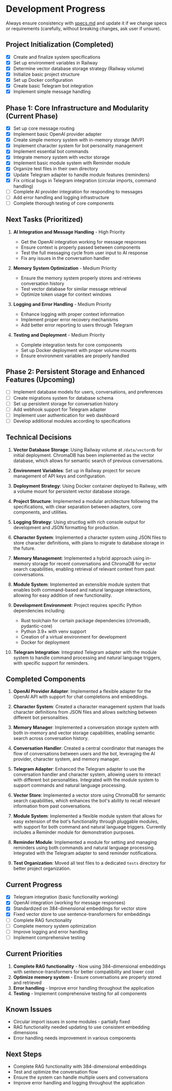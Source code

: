 # Development Progress

Always ensure consistency with [specs.md](specs.md) and update it if we change specs or requirements (carefully, without breaking changes, ask user if unsure).

## Project Initialization (Completed)

- [x] Create and finalize system specifications
- [x] Set up environment variables in Railway
- [x] Determine vector database storage strategy (Railway volume)
- [x] Initialize basic project structure
- [x] Set up Docker configuration
- [x] Create basic Telegram bot integration
- [x] Implement simple message handling

## Phase 1: Core Infrastructure and Modularity (Current Phase)

- [x] Set up core message routing
- [x] Implement basic OpenAI provider adapter
- [x] Create simple memory system with in-memory storage (MVP)
- [x] Implement character system for bot personality management
- [x] Implement essential bot commands
- [x] Integrate memory system with vector storage
- [x] Implement basic module system with Reminder module
- [x] Organize test files in their own directory
- [x] Update Telegram adapter to handle module features (reminders)
- [x] Fix critical bugs in Telegram integration (circular imports, command handling)
- [ ] Complete AI provider integration for responding to messages
- [ ] Add error handling and logging infrastructure
- [ ] Complete thorough testing of core components

## Next Tasks (Prioritized)

1. **AI Integration and Message Handling** - High Priority
   - Get the OpenAI integration working for message responses
   - Ensure context is properly passed between components
   - Test the full messaging cycle from user input to AI response
   - Fix any issues in the conversation handler

2. **Memory System Optimization** - Medium Priority
   - Ensure the memory system properly stores and retrieves conversation history
   - Test vector database for similar message retrieval
   - Optimize token usage for context windows

3. **Logging and Error Handling** - Medium Priority
   - Enhance logging with proper context information
   - Implement proper error recovery mechanisms
   - Add better error reporting to users through Telegram

4. **Testing and Deployment** - Medium Priority
   - Complete integration tests for core components
   - Set up Docker deployment with proper volume mounts 
   - Ensure environment variables are properly handled

## Phase 2: Persistent Storage and Enhanced Features (Upcoming)

- [ ] Implement database models for users, conversations, and preferences
- [ ] Create migrations system for database schema
- [ ] Set up persistent storage for conversation history
- [ ] Add webhook support for Telegram adapter
- [ ] Implement user authentication for web dashboard
- [ ] Develop additional modules according to specifications

## Technical Decisions

1. **Vector Database Storage**: Using Railway volume at `/data/vectordb` for initial deployment. ChromaDB has been implemented as the vector database, which allows for semantic search of previous conversations.

2. **Environment Variables**: Set up in Railway project for secure management of API keys and configuration.

3. **Deployment Strategy**: Using Docker container deployed to Railway, with a volume mount for persistent vector database storage.

4. **Project Structure**: Implemented a modular architecture following the specifications, with clear separation between adapters, core components, and utilities.

5. **Logging Strategy**: Using structlog with rich console output for development and JSON formatting for production.

6. **Character System**: Implemented a character system using JSON files to store character definitions, with plans to migrate to database storage in the future.

7. **Memory Management**: Implemented a hybrid approach using in-memory storage for recent conversations and ChromaDB for vector search capabilities, enabling retrieval of relevant context from past conversations.

8. **Module System**: Implemented an extensible module system that enables both command-based and natural language interactions, allowing for easy addition of new functionality.

9. **Development Environment**: Project requires specific Python dependencies including:
   - Rust toolchain for certain package dependencies (chromadb, pydantic-core)
   - Python 3.9+ with venv support
   - Creation of a virtual environment for development
   - Docker for deployment

10. **Telegram Integration**: Integrated Telegram adapter with the module system to handle command processing and natural language triggers, with specific support for reminders.

## Completed Components

1. **OpenAI Provider Adapter**: Implemented a flexible adapter for the OpenAI API with support for chat completions and embeddings.

2. **Character System**: Created a character management system that loads character definitions from JSON files and allows switching between different bot personalities.

3. **Memory Manager**: Implemented a conversation storage system with both in-memory and vector storage capabilities, enabling semantic search across conversation history.

4. **Conversation Handler**: Created a central coordinator that manages the flow of conversations between users and the bot, leveraging the AI provider, character system, and memory manager.

5. **Telegram Adapter**: Enhanced the Telegram adapter to use the conversation handler and character system, allowing users to interact with different bot personalities. Integrated with the module system to support commands and natural language processing.

6. **Vector Store**: Implemented a vector store using ChromaDB for semantic search capabilities, which enhances the bot's ability to recall relevant information from past conversations.

7. **Module System**: Implemented a flexible module system that allows for easy extension of the bot's functionality through pluggable modules, with support for both command and natural language triggers. Currently includes a Reminder module for demonstration purposes.

8. **Reminder Module**: Implemented a module for setting and managing reminders using both commands and natural language processing. Integrated with the Telegram adapter to send reminder notifications.

9. **Test Organization**: Moved all test files to a dedicated `tests` directory for better project organization.

## Current Progress

- [x] Telegram integration (basic functionality working)
- [x] OpenAI integration (working for message responses)
- [x] Standardized on 384-dimensional embeddings for vector store
- [x] Fixed vector store to use sentence-transformers for embeddings
- [ ] Complete RAG functionality 
- [ ] Complete memory system optimization
- [ ] Improve logging and error handling
- [ ] Implement comprehensive testing

## Current Priorities

1. **Complete RAG functionality** - Now using 384-dimensional embeddings with sentence-transformers for better compatibility and lower cost
2. **Optimize memory system** - Ensure conversations are properly stored and retrieved
3. **Error handling** - Improve error handling throughout the application
4. **Testing** - Implement comprehensive testing for all components

## Known Issues

- Circular import issues in some modules - partially fixed
- RAG functionality needed updating to use consistent embedding dimensions
- Error handling needs improvement in various components

## Next Steps

- Complete RAG functionality with 384-dimensional embeddings
- Test and optimize the conversation flow
- Ensure the system can handle multiple users and conversations
- Improve error handling and logging throughout the application 